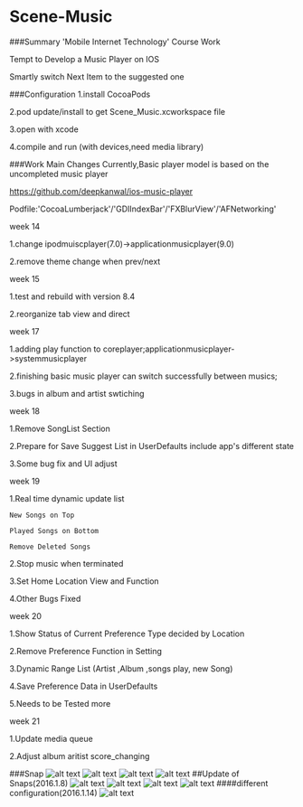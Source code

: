 # Scene-Music

###Summary
'Mobile Internet Technology' Course Work


Tempt to Develop a Music Player on IOS

Smartly switch  Next Item to the suggested one

###Configuration
1.install CocoaPods

2.pod update/install to get Scene_Music.xcworkspace file

3.open with xcode 

4.compile and run (with devices,need media library)

###Work Main Changes
Currently,Basic player model is based on the uncompleted music player 

https://github.com/deepkanwal/ios-music-player

Podfile:'CocoaLumberjack'/'GDIIndexBar'/'FXBlurView'/'AFNetworking'

week 14

1.change ipodmuiscplayer(7.0)->applicationmusicplayer(9.0)

2.remove theme change when prev/next

week 15

1.test and rebuild with version 8.4

2.reorganize tab view and direct 

week 17

1.adding play function to coreplayer;applicationmusicplayer->systemmusicplayer

2.finishing basic music player  can switch successfully between musics;

3.bugs in album and artist swtiching

week 18

1.Remove SongList Section 

2.Prepare for Save Suggest List in UserDefaults include app's different state

3.Some bug fix and UI adjust

week 19

1.Real time dynamic update list
    
    New Songs on Top
  
    Played Songs on Bottom
  
    Remove Deleted Songs

2.Stop music when terminated 

3.Set Home Location View and Function

4.Other Bugs Fixed

week 20

1.Show Status of Current Preference Type decided by Location

2.Remove Preference Function in Setting

3.Dynamic Range List (Artist ,Album ,songs play, new Song)

4.Save Preference Data in UserDefaults

5.Needs to be Tested more

week 21

1.Update media queue

2.Adjust album aritist score_changing

###Snap
 ![alt text](https://raw.githubusercontent.com/checkyh/Scene-Music/master/snap/thumb_IMG_0011_1024.jpg)
 ![alt text](https://raw.githubusercontent.com/checkyh/Scene-Music/master/snap/thumb_IMG_0012_1024.jpg)
 ![alt text](https://raw.githubusercontent.com/checkyh/Scene-Music/master/snap/thumb_IMG_0013_1024.jpg)
 ![alt text](https://raw.githubusercontent.com/checkyh/Scene-Music/master/snap/thumb_IMG_0014_1024.jpg)
##Update of Snaps(2016.1.8)
 ![alt text](https://raw.githubusercontent.com/checkyh/Scene-Music/master/snap/thumb_IMG_0015_1024.jpg)
 ![alt text](https://raw.githubusercontent.com/checkyh/Scene-Music/master/snap/thumb_IMG_0016_1024.jpg)
 ![alt text](https://raw.githubusercontent.com/checkyh/Scene-Music/master/snap/thumb_IMG_0018_1024.jpg)
 ![alt text](https://raw.githubusercontent.com/checkyh/Scene-Music/master/snap/thumb_IMG_0019_1024.jpg)
####different configuration(2016.1.14)
 ![alt text](https://raw.githubusercontent.com/checkyh/Scene-Music/master/snap/QQ20160115-1.png)

